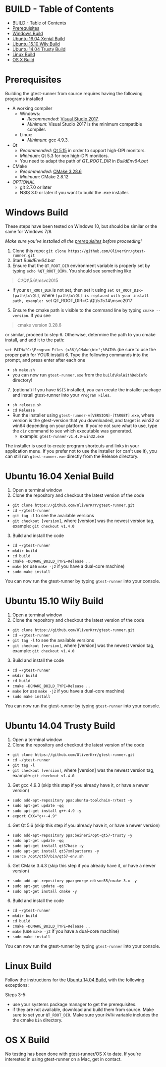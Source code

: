 # BUILD - Table of Contents

<!-- TOC -->

- [BUILD - Table of Contents](#build-table-of-contents)
- [Prerequisites](#prerequisites)
- [Windows Build](#windows-build)
- [Ubuntu 16.04 Xenial Build](#ubuntu-1604-xenial-build)
- [Ubuntu 15.10 Wily Build](#ubuntu-1510-wily-build)
- [Ubuntu 14.04 Trusty Build](#ubuntu-1404-trusty-build)
- [Linux Build](#linux-build)
- [OS X Build](#os-x-build)

<!-- /TOC -->

# Prerequisites

Building the gtest-runner from source requires having the following programs installed

* A working compiler
  * Windows:
    * _Recommended_: [Visual Studio 2017](https://www.visualstudio.com/en-us/products/visual-studio-community-vs.aspx).
    * _Minimum_: Visual Studio 2017 is the minimum compatible compiler.
  * Linux:
    * _Minimum_: gcc 4.9.3.
* Qt
  * _Recommended_: [Qt 5.15](http://www.qt.io/download/) in order to support high-DPI monitors.
  * _Minimum_: Qt 5.3 for non high-DPI monitors.
  * You need to adapt the path of _QT_ROOT_DIR_ in _BuildEnv64.bat_
* CMake
  * _Recommended_: [CMake 3.28.6](https://cmake.org/download/)
  * _Minimum_: CMake 2.8.12
* _OPTIONAL_
  * git 2.7.0 or later
  * NSIS 3.0 or later if you want to build the .exe installer.

# Windows Build

These steps have been tested on Windows 10, but should be similar or the same for Windows 7/8.

_Make sure you've installed all the [prerequisites](#prerequisites) before proceeding!_

1. Clone this repo: `git clone https://github.com/OliverKrr/gtest-runner.git`
2. Start _BuildEnv64.bat_
4. Ensure that the `QT_ROOT_DIR` environment variable is properly set by typing `echo %QT_ROOT_DIR%`. You should see something like

  > C:\Qt\5.6\msvc2015

  * If your `QT_ROOT_DIR` is not set, then set it using `set QT_ROOT_DIR=[path\to\Qt]`, where `[path\to\Qt] is replaced with your install path, example: `set QT_ROOT_DIR=C:\Qt\5.15.14\msvc2017`
5. Ensure the cmake path is visible to the command line by typing `cmake --version`. If you see
  > cmake version 3.28.6

  or similar, proceed to step 6. Otherwise, determine the path to you cmake install, and add it to the path:

  `set PATH="C:\Program Files (x86)\CMake\bin";%PATH%` (be sure to use the proper path for YOUR install) 
6. Type the following commands into the prompt, and press enter after each one
  * `sh make.sh`
  * you can now run `gtest-runner.exe` from the `build\RelWithDebInfo` directory!
7. (optional) If you have `NSIS` installed, you can create the installer package and install gtest-runner into your `Program Files`.
  * `sh release.sh`  
  * `cd Release`
  * Run the installer using `gtest-runner-v[VERSION]-[TARGET].exe`, where version is the gtest-version that you downloaded, and target is win32 or win64 depending on your platform. If you're not sure what to use, type the `dir` command to see which executable was generated.
    * example: `gtest-runner-v1.4.0-win32.exe`

The installer is used to create program shortcuts and links in your application menu. If you prefer not to use the installer (or can't use it), you can still run `gtest-runner.exe` directly from the Release directory.

# Ubuntu 16.04 Xenial Build

1. Open a terminal window
2. Clone the repository and checkout the latest version of the code
  - `git clone https://github.com/OliverKrr/gtest-runner.git`
  - `cd ~/gtest-runner`
  - `git tag -l` to see the available versions
  - `git checkout [version]`, where [version] was the newest version tag, example: `git checkout v1.4.0`
3. Build and install the code
  - `cd ~/gtest-runner`
  - `mkdir build`
  - `cd build`
  - `cmake -DCMAKE_BUILD_TYPE=Release ..`
  - `make` (or use `make -j2` if you have a dual-core machine)
  - `sudo make install`
 
You can now run the gtest-runner by typing `gtest-runner` into your console.

# Ubuntu 15.10 Wily Build

1. Open a terminal window
2. Clone the repository and checkout the latest version of the code
  - `git clone https://github.com/OliverKrr/gtest-runner.git`
  - `cd ~/gtest-runner`
  - `git tag -l` to see the available versions
  - `git checkout [version]`, where [version] was the newest version tag, example: `git checkout v1.4.0`
3. Build and install the code
  - `cd ~/gtest-runner`
  - `mkdir build`
  - `cd build`
  - `cmake -DCMAKE_BUILD_TYPE=Release ..`
  - `make` (or use `make -j2` if you have a dual-core machine)
  - `sudo make install`
 
You can now run the gtest-runner by typing `gtest-runner` into your console.

# Ubuntu 14.04 Trusty Build

1. Open a terminal window
2. Clone the repository and checkout the latest version of the code
  - `git clone https://github.com/OliverKrr/gtest-runner.git`
  - `cd ~/gtest-runner`
  - `git tag -l`
  - `git checkout [version]`, where [version] was the newest version tag, example: `git checkout v1.4.0`
3. Get gcc 4.9.3 (skip this step if you already have it, or have a newer version)
  - `sudo add-apt-repository ppa:ubuntu-toolchain-r/test -y`
  - `sudo apt-get update -qq`
  - `sudo apt-get install g++-4.9 -y`
  - `export CXX="g++-4.9"`
4. Get Qt 5.6 (skip this step if you already have it, or have a newer version)
  - `sudo add-apt-repository ppa:beineri/opt-qt57-trusty -y`
  - `sudo apt-get update -qq`
  - `sudo apt-get install qt57base -y`
  - `sudo apt-get install qt57xmlpatterns -y`
  - `source /opt/qt57/bin/qt57-env.sh`
5. Get CMake 3.4.3 (skip this step if you already have it, or have a newer version)
  - `sudo add-apt-repository ppa:george-edison55/cmake-3.x -y`
  - `sudo apt-get update -qq`
  - `sudo apt-get install cmake -y`
6. Build and install the code
  - `cd ~/gtest-runner`
  - `mkdir build`
  - `cd build`
  - `cmake -DCMAKE_BUILD_TYPE=Release ..`
  - `make` (use `make -j2` if you have a dual-core machine)
  - `sudo make install`
 
You can now run the gtest-runner by typing `gtest-runner` into your console.

# Linux Build

Follow the instructions for the [Ubuntu 14.04 Build](s#ubuntu-1404-trusty-build), with the following exceptions:

Steps 3-5:
  - use your systems package manager to get the prerequisites.
  - if they are not available, download and build them from source. Make sure to set your `QT_ROOT_DIR`. Make sure your `PATH` variable includes the the cmake `bin` directory.

# OS X Build

No testing has been done with gtest-runner/OS X to date. If you're interested in using gtest-runner on a Mac, get in contact.  



